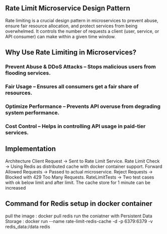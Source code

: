 ﻿## Rate Limit Microservice Design Pattern
Rate limiting is a crucial design pattern in microservices to prevent abuse, ensure fair resource allocation, 
and protect services from being overwhelmed. It controls the number of requests 
a client (user, service, or API consumer) can make within a given time window.

## Why Use Rate Limiting in Microservices?
### Prevent Abuse & DDoS Attacks – Stops malicious users from flooding services.
### Fair Usage – Ensures all consumers get a fair share of resources.
### Optimize Performance – Prevents API overuse from degrading system performance.
### Cost Control – Helps in controlling API usage in paid-tier services.


## Implementation
Architecture
Client Request → Sent to Rate Limit Service.
Rate Limit Check → Using Redis as distributed cache with docker container support.
Forward Allowed Requests → Passed to actual microservice.
Reject Requests → Blocked with 429 Too Many Requests.
RateLimitTests -> Two test cases with ok below limit and after limit. The cache store for 1 minute can be increased

## Command for Redis setup in docker container
pull the image : docker pull redis
run the coniatner with Persistent Data Storage :  docker run --name rate-limit-redis-cache -d -p 6379:6379 -v redis_data:/data redis